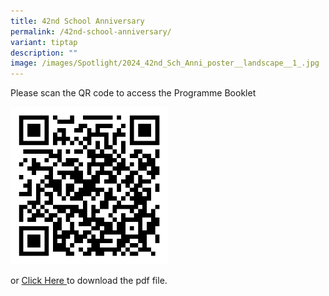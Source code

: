 ```yaml
---
title: 42nd School Anniversary
permalink: /42nd-school-anniversary/
variant: tiptap
description: ""
image: /images/Spotlight/2024_42nd_Sch_Anni_poster__landscape__1_.jpg
---
```

<p>Please scan the QR code to access the Programme Booklet</p>
<div class="isomer-image-wrapper">
<img style="width: 50%;" height="auto" width="100%" alt="42nd School Anniversary Programme Booklet" src="/images/Spotlight/42nd_sch_anni_prog_booklet.png">
</div>
<p>or <a href="/files/News/42_Sch_Anni_Prog_Booklet.pdf" rel="noopener noreferrer nofollow" target="_blank">Click Here </a>to
download the pdf file.</p>